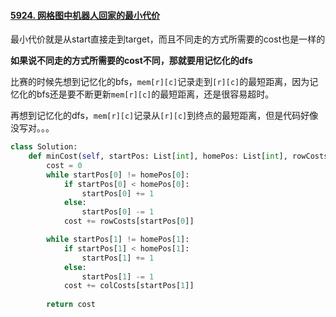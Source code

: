 #### [5924. 网格图中机器人回家的最小代价](https://leetcode-cn.com/problems/minimum-cost-homecoming-of-a-robot-in-a-grid/)

最小代价就是从start直接走到target，而且不同走的方式所需要的cost也是一样的

**如果说不同走的方式所需要的cost不同，那就要用记忆化的dfs**

比赛的时候先想到记忆化的bfs，`mem[r][c]`记录走到`[r][c]`的最短距离，因为记忆化的bfs还是要不断更新`mem[r][c]`的最短距离，还是很容易超时。

再想到记忆化的dfs，`mem[r][c]`记录从`[r][c]`到终点的最短距离，但是代码好像没写对。。。

```python
class Solution:
    def minCost(self, startPos: List[int], homePos: List[int], rowCosts: List[int], colCosts: List[int]) -> int:
        cost = 0
        while startPos[0] != homePos[0]:
            if startPos[0] < homePos[0]:
                startPos[0] += 1
            else:
                startPos[0] -= 1
            cost += rowCosts[startPos[0]]

        while startPos[1] != homePos[1]:
            if startPos[1] < homePos[1]:
                startPos[1] += 1
            else:
                startPos[1] -= 1
            cost += colCosts[startPos[1]]
        
        return cost
```

